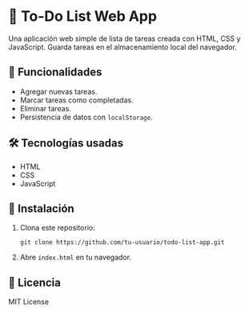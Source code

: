 # 📝 To-Do List Web App

Una aplicación web simple de lista de tareas creada con HTML, CSS y JavaScript. Guarda tareas en el almacenamiento local del navegador.

## 🚀 Funcionalidades

- Agregar nuevas tareas.
- Marcar tareas como completadas.
- Eliminar tareas.
- Persistencia de datos con `localStorage`.

## 🛠 Tecnologías usadas

- HTML
- CSS
- JavaScript

## 💾 Instalación

1. Clona este repositorio:
   ```
   git clone https://github.com/tu-usuario/todo-list-app.git
   ```
2. Abre `index.html` en tu navegador.

## 📄 Licencia

MIT License
